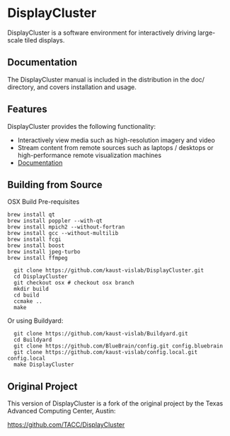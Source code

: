 # DisplayCluster

DisplayCluster is a software environment for interactively driving large-scale tiled displays. 

## Documentation

The DisplayCluster manual is included in the distribution in the doc/ directory, and covers installation and usage.

## Features

DisplayCluster provides the following functionality:
* Interactively view media such as high-resolution imagery and video
* Stream content from remote sources such as laptops / desktops or high-performance remote visualization machines
* [Documentation](http://bluebrain.github.io/DisplayCluster-0.4/index.html)

## Building from Source
OSX Build Pre-requisites

```
brew install qt
brew install poppler --with-qt
brew install mpich2 --without-fortran
brew install gcc --without-multilib
brew install fcgi
brew install boost
brew install jpeg-turbo
brew install ffmpeg
```

```
  git clone https://github.com/kaust-vislab/DisplayCluster.git
  cd DisplayCluster
  git checkout osx # checkout osx branch
  mkdir build
  cd build
  ccmake ..
  make
```

Or using Buildyard:

```
  git clone https://github.com/kaust-vislab/Buildyard.git
  cd Buildyard
  git clone https://github.com/BlueBrain/config.git config.bluebrain
  git clone https://github.com/kaust-vislab/config.local.git config.local
  make DisplayCluster
```

## Original Project

This version of DisplayCluster is a fork of the original project by the Texas Advanced Computing Center, Austin:

https://github.com/TACC/DisplayCluster





